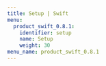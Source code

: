 ```yaml
---
title: Setup | Swift
menu:
  product_swift_0.8.1:
    identifier: setup
    name: Setup
    weight: 30
menu_name: product_swift_0.8.1
---
```

